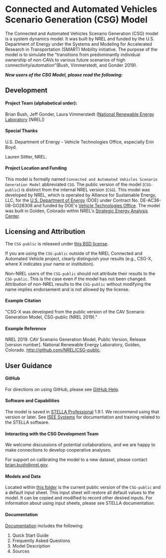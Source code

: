 # Connected and Automated Vehicles Scenario Generation (CSG) Model


The Connected and Automated Vehicles Scenario Generation (CSG) model is a system dynamics
model. It was built by NREL and funded by the U.S. Department of Energy under the Systems
and Modeling for Accelerated Research in Transportation (SMART) Mobility initiative. The
purpose of the model is to simulate the “transitions from predominantly individual ownership
of non-CAVs to various future scenarios of high connectivity/automation”(Bush, Vimmerstedt,
and Gonder 2019).


***New users of the CSG Model, please read the following:***


## Development


#### Project Team (alphabetical order):

Brian Bush, Jeff Gonder, Laura Vimmerstedt ([National Renewable Energy Laboratory](http://www.nrel.gov/) [NREL])


#### Special Thanks 

U.S. Department of Energy - Vehicle Technologies Office, especially Erin Boyd. 

Lauren Sittler, NREL.


#### Project Location and Funding

This model is formally named ``Connected and Automated Vehicles Scenario Generation Model`` abbreviated ``CSG``. The public version of the model (``CSG-public``) is distinct from the internal NREL version (``CSG``). This model was developed by NREL, which is operated by Alliance for Sustainable Energy, LLC, for the [U.S. Department of Energy](https://www.energy.gov/) (DOE) under Contract No. DE-AC36-08-GO28308 and funded by DOE's [Vehicle Technologies Office](https://www.energy.gov/science-innovation/vehicles). The model was built in Golden, Colorado within NREL's [Strategic Energy Analysis Center](https://www.nrel.gov/analysis/).


## Licensing and Attribution

The ``CSG-public`` is released under [this BSD license](LICENSE).

If you are using the ``CSG-public`` outside of the NREL Connected and Automated Vehicle project, clearly distinguish your results (e.g., CSG-X, where X indicates your name or institution).

Non-NREL users of the ``CSG-public`` should not attribute their results to the ``CSG-public``. This is the case even if the model has not been changed. Attribution of non-NREL results to the ``CSG-public`` without modifying the name implies endorsement and is not allowed by the license.


#### Example Citation

"CSG-X was developed from the public version of the CAV Scenario Generation Model, CSG-public (NREL 2019)." 


#### Example Reference 

NREL 2019. CAV Scenario Generation Model, Public Version, Release [version number]. National Renewable Energy Laboratory, Golden, Colorado. http://github.com/NREL/CSG-public.


## User Guidance


#### GitHub

For directions on using GitHub, please see [GitHub Help](https://help.github.com/en#dotcom).


#### Software and Capabilities

The model is saved in [STELLA Professional](https://www.iseesystems.com/store/products/stella-professional.aspx) 1.9.1. We recommend using that version or later. See [ISEE Systems](https://www.iseesystems.com/) for documentation and training related to the STELLA software.


#### Interacting with the CSG Development Team 

We welcome discussions of potential collaborations, and we are happy to make connections to develop cooperative analyses.

For support on calibrating the model to a new dataset, please contact <brian.bush@nrel.gov>.


#### Models and Data

Located within [this folder](models/) is the current public version of the ``CSG-public`` and a default input sheet. This input sheet will restore all default values to the model. It can be copied and modified to record other desired inputs. For information about using input sheets, please see STELLA documentation.

#### Documentation

[Documentation](documentation/) includes the following:

1.  Quick Start Guide
2.  Frequently Asked Questions
3.  Model Description
4.  Sources
